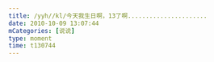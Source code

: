 ```yaml
---
title: /yyh//kl/今天我生日啊，13了啊......................
date: 2010-10-09 13:07:44
mCategories: [说说]
type: moment
time: t130744
---
```


